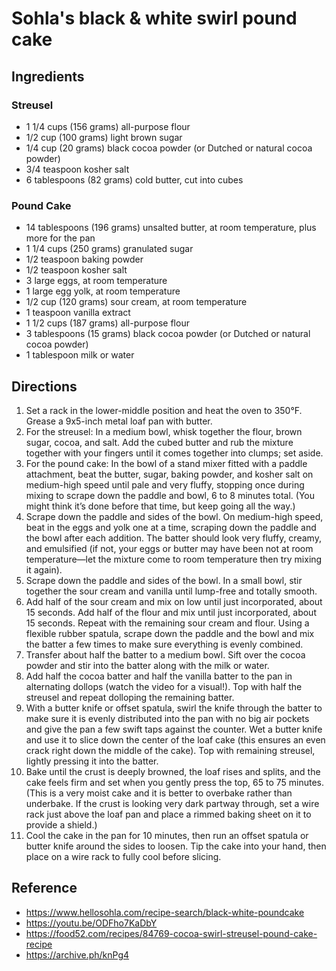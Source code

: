 # Sohla's black & white swirl pound cake

## Ingredients

### Streusel

- 1 1/4 cups (156 grams) all-purpose flour
- 1/2 cup (100 grams) light brown sugar
- 1/4 cup (20 grams) black cocoa powder (or Dutched or natural cocoa powder)
- 3/4 teaspoon kosher salt
- 6 tablespoons (82 grams) cold butter, cut into cubes

### Pound Cake

- 14 tablespoons (196 grams) unsalted butter, at room temperature, plus more for the pan
- 1 1/4 cups (250 grams) granulated sugar
- 1/2 teaspoon baking powder
- 1/2 teaspoon kosher salt
- 3 large eggs, at room temperature
- 1 large egg yolk, at room temperature
- 1/2 cup (120 grams) sour cream, at room temperature
- 1 teaspoon vanilla extract
- 1 1/2 cups (187 grams) all-purpose flour
- 3 tablespoons (15 grams) black cocoa powder (or Dutched or natural cocoa powder)
- 1 tablespoon milk or water

## Directions

1. Set a rack in the lower-middle position and heat the oven to 350°F. Grease a 9x5-inch metal loaf pan with butter.
2. For the streusel: In a medium bowl, whisk together the flour, brown sugar, cocoa, and salt. Add the cubed butter and rub the mixture together with your fingers until it comes together into clumps; set aside.
3. For the pound cake: In the bowl of a stand mixer fitted with a paddle attachment, beat the butter, sugar, baking powder, and kosher salt on medium-high speed until pale and very fluffy, stopping once during mixing to scrape down the paddle and bowl, 6 to 8 minutes total. (You might think it’s done before that time, but keep going all the way.)
4. Scrape down the paddle and sides of the bowl. On medium-high speed, beat in the eggs and yolk one at a time, scraping down the paddle and the bowl after each addition. The batter should look very fluffy, creamy, and emulsified (if not, your eggs or butter may have been not at room temperature—let the mixture come to room temperature then try mixing it again).
5. Scrape down the paddle and sides of the bowl. In a small bowl, stir together the sour cream and vanilla until lump-free and totally smooth.
6. Add half of the sour cream and mix on low until just incorporated, about 15 seconds. Add half of the flour and mix until just incorporated, about 15 seconds. Repeat with the remaining sour cream and flour. Using a flexible rubber spatula, scrape down the paddle and the bowl and mix the batter a few times to make sure everything is evenly combined.
7. Transfer about half the batter to a medium bowl. Sift over the cocoa powder and stir into the batter along with the milk or water.
8. Add half the cocoa batter and half the vanilla batter to the pan in alternating dollops (watch the video for a visual!). Top with half the streusel and repeat dolloping the remaining batter.
9. With a butter knife or offset spatula, swirl the knife through the batter to make sure it is evenly distributed into the pan with no big air pockets and give the pan a few swift taps against the counter. Wet a butter knife and use it to slice down the center of the loaf cake (this ensures an even crack right down the middle of the cake). Top with remaining streusel, lightly pressing it into the batter.
10. Bake until the crust is deeply browned, the loaf rises and splits, and the cake feels firm and set when you gently press the top, 65 to 75 minutes. (This is a very moist cake and it is better to overbake rather than underbake. If the crust is looking very dark partway through, set a wire rack just above the loaf pan and place a rimmed baking sheet on it to provide a shield.)
11. Cool the cake in the pan for 10 minutes, then run an offset spatula or butter knife around the sides to loosen. Tip the cake into your hand, then place on a wire rack to fully cool before slicing.

## Reference

- <https://www.hellosohla.com/recipe-search/black-white-poundcake>
- <https://youtu.be/ODFho7KaDbY>
- <https://food52.com/recipes/84769-cocoa-swirl-streusel-pound-cake-recipe>
- <https://archive.ph/knPg4>
